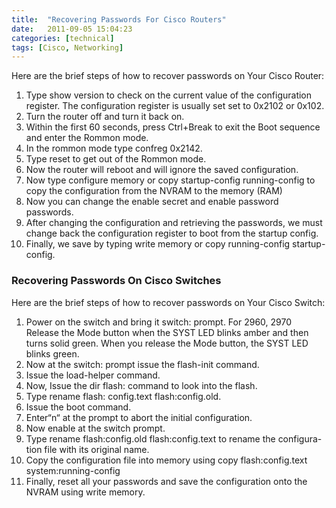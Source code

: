 ```yaml
---
title:  "Recovering Passwords For Cisco Routers"
date:   2011-09-05 15:04:23
categories: [technical]
tags: [Cisco, Networking]
---
```


Here are the brief steps of how to recover passwords on Your Cisco Router:

1. Type show version to check on the current value of the configuration
register. The configuration register is usually set set to 0x2102 or 0x102.
2. Turn the router off and turn it back on.
3. Within the first 60 seconds, press Ctrl+Break to exit the Boot sequence
and enter the Rommon mode.
4. In the rommon mode type confreg 0x2142.
5. Type reset to get out of the Rommon mode.
6. Now the router will reboot and will ignore the saved configuration.
7. Now type configure memory or copy startup-config running-config to
copy the configuration from the NVRAM to the memory (RAM)
8. Now you can change the enable secret and enable password passwords.
9. After changing the configuration and retrieving the passwords, we must
change back the configuration register to boot from the startup config.
10. Finally, we save by typing write memory or copy running-config startup-
config.


### Recovering Passwords On Cisco Switches
Here are the brief steps of how to recover passwords on Your Cisco Switch:

1. Power on the switch and bring it switch: prompt. For 2960, 2970
Release the Mode button when the SYST LED blinks amber and then
turns solid green. When you release the Mode button, the SYST LED
blinks green.
2. Now at the switch: prompt issue the flash-init command.
3. Issue the load-helper command.
4. Now, Issue the dir flash: command to look into the flash.
5. Type rename flash: config.text flash:config.old.
6. Issue the boot command.
7. Enter“n“ at the prompt to abort the initial configuration.
8. Now enable at the switch prompt.
9. Type rename flash:config.old flash:config.text to rename the configura-
tion file with its original name.
10. Copy the configuration file into memory using copy flash:config.text
system:running-config
11. Finally, reset all your passwords and save the configuration onto the
NVRAM using write memory.
